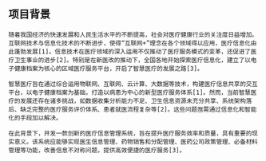 ## 项目背景
    随着我国经济的快速发展和人民生活水平的不断提高，社会对医疗健康行业的关注度日益增加。互联网技术与信息化技术的不断进步，使得“互联网+”理念在各个领域得以应用，医疗信息化由此蓬勃发展[1]。信息技术在医疗领域的深入运用不仅推动了医疗服务模式的变革，还促进了医疗卫生事业的进步[2]。特别是在新医改的推动下，全国各地开始探索医疗信息化，建立了以电子健康档案为核心的区域医疗服务平台，开启了智慧医疗的发展之路[3]。

    智慧医疗旨在通过综合运用物联网、互联网、云计算、大数据等技术，构建医疗信息共享的交互平台，以电子健康档案为基础，打造以病患为中心的新型医疗服务体系[1]。然而，当前智慧医疗的发展还存在诸多挑战，如数据收集分析能力不足、卫生信息资源未充分共享、系统架构落后、缺乏完整的医疗服务评价体系、患者就医流程复杂等[2]。这些问题亟需通过信息化和智能化的手段加以解决。
    
    在此背景下，开发一款创新的医疗信息管理系统，旨在提升医疗服务效率和质量，具有重要的现实意义。该系统应能够实现医生信息管理、药物销售和分配管理、医药公司政策管理、必备材料管理等功能，改善信息不对称问题，提供高效便捷的医疗服务[3]。
